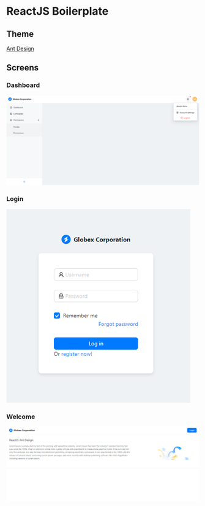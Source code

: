 # ReactJS Boilerplate

## Theme
[Ant Design](https://ant.design/components/overview)

## Screens
### Dashboard
![Dashboard](https://github.com/askynet/reactjs-boilerplate/blob/dfc5173d071f5aea6017eef5f13d6b86de057c51/public/dashboard.png)

### Login
![Login](https://github.com/askynet/reactjs-boilerplate/blob/dfc5173d071f5aea6017eef5f13d6b86de057c51/public/login.png)

### Welcome
![Welcome](https://github.com/askynet/reactjs-boilerplate/blob/dfc5173d071f5aea6017eef5f13d6b86de057c51/public/welcome.png)